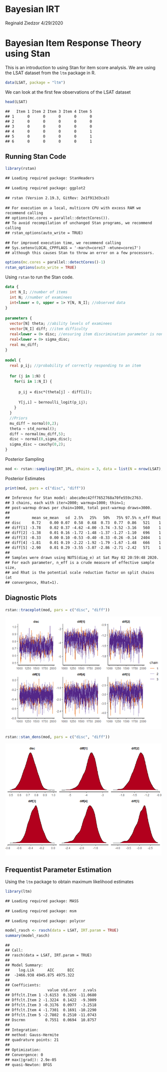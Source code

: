 Bayesian IRT
================
Reginald Ziedzor
4/29/2020

# Bayesian Item Response Theory using Stan

This is an introduction to using Stan for item score analysis. We are
using the LSAT dataset from the `ltm` package in R.

``` r
data(LSAT, package = "ltm")
```

We can look at the first few observations of the LSAT dataset

``` r
head(LSAT)
```

    ##   Item 1 Item 2 Item 3 Item 4 Item 5
    ## 1      0      0      0      0      0
    ## 2      0      0      0      0      0
    ## 3      0      0      0      0      0
    ## 4      0      0      0      0      1
    ## 5      0      0      0      0      1
    ## 6      0      0      0      0      1

## Running Stan Code

``` r
library(rstan)
```

    ## Loading required package: StanHeaders

    ## Loading required package: ggplot2

    ## rstan (Version 2.19.3, GitRev: 2e1f913d3ca3)

    ## For execution on a local, multicore CPU with excess RAM we recommend calling
    ## options(mc.cores = parallel::detectCores()).
    ## To avoid recompilation of unchanged Stan programs, we recommend calling
    ## rstan_options(auto_write = TRUE)

    ## For improved execution time, we recommend calling
    ## Sys.setenv(LOCAL_CPPFLAGS = '-march=corei7 -mtune=corei7')
    ## although this causes Stan to throw an error on a few processors.

``` r
options(mc.cores = parallel::detectCores()-1)
rstan_options(auto_write = TRUE)
```

Using `rstan` to run the Stan code.

``` stan
data {
  int N_I; //number of items
  int N; //number of examinees
  int<lower = 0, upper = 1> Y[N, N_I]; //observed data
}

parameters {
  vector[N] theta; //ability levels of examinees
  vector[N_I] diff; //item difficulty
  real<lower = 0> disc; //ensuring item discrimination parameter is nonnegative
  real<lower = 0> sigma_disc;
  real mu_diff;
}

model {
  real p_ij; //probability of correctly responding to an item
  
  for (j in 1:N) {
    for(i in 1:N_I) {
      
      p_ij = disc*(theta[j] - diff[i]);
      
      Y[j,i] ~ bernoulli_logit(p_ij); 
    }
  }
  //Priors
  mu_diff ~ normal(0,2);
  theta ~ std_normal();
  diff ~ normal(mu_diff,5);
  disc ~ normal(0,sigma_disc);
  sigma_disc ~ cauchy(0,2); 
}
```

Posterior Sampling

``` r
mod <- rstan::sampling(IRT_1PL, chains = 3, data = list(N = nrow(LSAT), N_I = ncol(LSAT), Y = LSAT))
```

Posterior Estimates

``` r
print(mod, pars = c("disc", "diff"))
```

    ## Inference for Stan model: abeca9ec42ff7652768a70fe559c2763.
    ## 3 chains, each with iter=2000; warmup=1000; thin=1; 
    ## post-warmup draws per chain=1000, total post-warmup draws=3000.
    ## 
    ##          mean se_mean   sd  2.5%   25%   50%   75% 97.5% n_eff Rhat
    ## disc     0.72    0.00 0.07  0.58  0.68  0.73  0.77  0.86   521    1
    ## diff[1] -3.78    0.02 0.37 -4.62 -4.00 -3.74 -3.52 -3.16   560    1
    ## diff[2] -1.38    0.01 0.16 -1.72 -1.48 -1.37 -1.27 -1.10   696    1
    ## diff[3] -0.33    0.00 0.10 -0.53 -0.40 -0.33 -0.26 -0.14  2404    1
    ## diff[4] -1.81    0.01 0.19 -2.22 -1.92 -1.79 -1.67 -1.48   666    1
    ## diff[5] -2.90    0.01 0.29 -3.55 -3.07 -2.86 -2.71 -2.42   571    1
    ## 
    ## Samples were drawn using NUTS(diag_e) at Sat May 02 20:59:48 2020.
    ## For each parameter, n_eff is a crude measure of effective sample size,
    ## and Rhat is the potential scale reduction factor on split chains (at 
    ## convergence, Rhat=1).

## Diagnostic Plots

``` r
rstan::traceplot(mod, pars = c("disc", "diff"))
```

![](Bayesian-IRT_files/figure-gfm/unnamed-chunk-7-1.png)<!-- -->

``` r
rstan::stan_dens(mod, pars = c("disc", "diff"))
```

![](Bayesian-IRT_files/figure-gfm/unnamed-chunk-7-2.png)<!-- -->

## Frequentist Parameter Estimation

Using the `ltm` package to obtain maximum likelihood estimates

``` r
library(ltm)
```

    ## Loading required package: MASS

    ## Loading required package: msm

    ## Loading required package: polycor

``` r
model_rasch <- rasch(data = LSAT, IRT.param = TRUE)
summary(model_rasch)
```

    ## 
    ## Call:
    ## rasch(data = LSAT, IRT.param = TRUE)
    ## 
    ## Model Summary:
    ##    log.Lik      AIC      BIC
    ##  -2466.938 4945.875 4975.322
    ## 
    ## Coefficients:
    ##                 value std.err   z.vals
    ## Dffclt.Item 1 -3.6153  0.3266 -11.0680
    ## Dffclt.Item 2 -1.3224  0.1422  -9.3009
    ## Dffclt.Item 3 -0.3176  0.0977  -3.2518
    ## Dffclt.Item 4 -1.7301  0.1691 -10.2290
    ## Dffclt.Item 5 -2.7802  0.2510 -11.0743
    ## Dscrmn         0.7551  0.0694  10.8757
    ## 
    ## Integration:
    ## method: Gauss-Hermite
    ## quadrature points: 21 
    ## 
    ## Optimization:
    ## Convergence: 0 
    ## max(|grad|): 2.9e-05 
    ## quasi-Newton: BFGS
